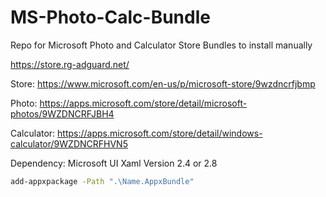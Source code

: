 # MS-Photo-Calc-Bundle
Repo for Microsoft Photo and Calculator Store Bundles to install manually

https://store.rg-adguard.net/

Store: https://www.microsoft.com/en-us/p/microsoft-store/9wzdncrfjbmp

Photo: https://apps.microsoft.com/store/detail/microsoft-photos/9WZDNCRFJBH4

Calculator: https://apps.microsoft.com/store/detail/windows-calculator/9WZDNCRFHVN5

Dependency: Microsoft UI Xaml Version 2.4 or 2.8

```bash
add-appxpackage -Path ".\Name.AppxBundle"
```
